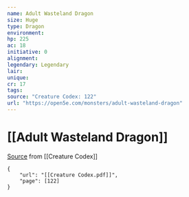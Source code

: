 ```yaml
---
name: Adult Wasteland Dragon
size: Huge
type: Dragon
environment: 
hp: 225
ac: 18
initiative: 0
alignment: 
legendary: Legendary
lair: 
unique: 
cr: 17
tags: 
source: "Creature Codex: 122"
url: "https://open5e.com/monsters/adult-wasteland-dragon"
---
```

# [[Adult Wasteland Dragon]]

[Source](zotero://open-pdf/library/items/NTNKJRHG?page=122) from [[Creature Codex]]

```pdf
{
	"url": "[[Creature Codex.pdf]]",
	"page": [122]
}
```

